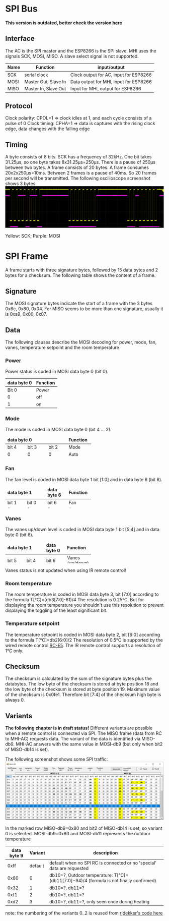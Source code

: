 # SPI Bus
**This version is outdated, better check the version [here](https://github.com/absalom-muc/MHI-AC-Ctrl)**
## Interface
The AC is the SPI master and the ESP8266 is the SPI slave. MHI uses the signals SCK, MOSI, MISO.  A slave select signal is not supported.

Name | Function |input/output
------------ | ------------- |--------------
SCK | serial clock | Clock output for AC, input for ESP8266
MOSI | Master Out, Slave In | Data output for MHI, input for ESP8266
MISO | Master In, Slave Out | Input for MHI, output for ESP8266

## Protocol
Clock polarity: CPOL=1 => clock idles at 1, and each cycle consists of a pulse of 0
Clock timing: CPHA=1 => data is captures with the rising clock edge, data changes with the falling edge
## Timing
A byte consists of 8 bits. SCK has a frequency of 32kHz. One bit takes 31.25µs, so one byte takes 8x31.25µs=250µs. There is a pause of 250µs between two bytes.
A frame consists of 20 bytes. A frame consumes 20x2x250µs=10ms. Between 2 frames is a pause of 40ms. So 20 frames per second will be transmitted. The following oscilloscope screenshot shows 3 bytes:
![SPI timing](/images/ScreenImg-11-cut.png)

Yellow: SCK; Purple: MOSI
# SPI Frame
A frame starts with three signature bytes, followed by 15 data bytes and 2 bytes for a checksum. The following table shows the content of a frame.
## Signature
The MOSI signature bytes indicate the start of a frame with the 3 bytes 0x6c, 0x80, 0x04.
For MISO seems to be more than one signature, usually it is 0xa9, 0x00, 0x07.

## Data
The following clauses describe the MOSI decoding for power, mode, fan, vanes, temperature setpoint and the room temperature
### Power
Power status is coded in MOSI data byte 0 (bit 0).

data byte 0	| Function
---- | -----
Bit 0| Power
0 | off
1 | on

### Mode
The mode is coded in MOSI data byte 0 (bit 4 ... 2).
<table style="width: 273px; height: 68px;">
<thead>
<tr>
<td style="width: 66.9667px;" colspan="3"><strong>data byte 0</strong></td>
<td style="width: 66.9667px;"><strong>Function</strong></td>
</tr>
</thead>
<tbody>
<tr>
<td style="width: 66.9667px;">bit 4</td>
<td style="width: 71.4333px;">bit 3</td>
<td style="width: 66.9667px;">bit 2</td>
<td style="width: 66.9667px;">Mode</td>
</tr>
<tr>
<td style="width: 66.9667px;">0</td>
<td style="width: 71.4333px;">0</td>
<td style="width: 66.9667px;">0</td>
<td style="width: 66.9667px;">Auto</td>
</tr>
<tr>
<td style="width: 66.9667px;">0</td>
<td style="width: 71.4333px;">0</td>
<td style="width: 66.9667px;">1</td>
<td style="width: 66.9667px;">Dry</td>
</tr>
<tr>
<td style="width: 66.9667px;">0</td>
<td style="width: 71.4333px;">1</td>
<td style="width: 66.9667px;">0</td>
<td style="width: 66.9667px;">Cool</td>
</tr>
<tr>
<td style="width: 66.9667px;">0</td>
<td style="width: 71.4333px;">1</td>
<td style="width: 66.9667px;">1</td>
<td style="width: 66.9667px;">Fan</td>
</tr>
<td style="width: 66.9667px;">1</td>
<td style="width: 71.4333px;">0</td>
<td style="width: 66.9667px;">0</td>
<td style="width: 66.9667px;">Heat</td>
</tr>
</tbody>
</table>

### Fan
The fan level is coded in MOSI data byte 1 bit [1:0] and in data byte 6 (bit 6).
<table style="width: 273px; height: 68px;">
<thead>
<tr>
<td style="width: 66.9667px;" colspan="2"><strong>data byte 1</strong></td>
<td style="width: 66.9667px;"><strong>data byte 6</strong></td>
<td style="width: 66.9667px;"><strong>Function</strong></td>
</tr>
</thead>
<tbody>
<tr>
<td style="width: 66.9667px;">bit 1</td>
<td style="width: 71.4333px;">bit 0</td>
<td style="width: 66.9667px;">bit 6</td>
<td style="width: 66.9667px;">Fan</td>
</tr>
<tr>
<td style="width: 66.9667px;">0</td>
<td style="width: 71.4333px;">0</td>
<td style="width: 66.9667px;">0</td>
<td style="width: 66.9667px;">1</td>
</tr>
<tr>
<td style="width: 66.9667px;">0</td>
<td style="width: 71.4333px;">1</td>
<td style="width: 66.9667px;">0</td>
<td style="width: 66.9667px;">2</td>
</tr>
<tr>
<td style="width: 66.9667px;">1</td>
<td style="width: 71.4333px;">0</td>
<td style="width: 66.9667px;">0</td>
<td style="width: 66.9667px;">3</td>
</tr>
<tr>
<td style="width: 66.9667px;">x</td>
<td style="width: 71.4333px;">x</td>
<td style="width: 66.9667px;">1</td>
<td style="width: 66.9667px;">4</td>
</tr>
</tbody>
</table>

### Vanes
The vanes up/down level is coded in MOSI data byte 1 bit [5:4] and in data byte 0 (bit 6).
<table style="width: 273px; height: 68px;">
<thead>
<tr>
<td style="width: 66.9667px;" colspan="2"><strong>data byte 1</strong></td>
<td style="width: 66.9667px;"><strong>data byte 0</strong></td>
<td style="width: 66.9667px;"><strong>Function</strong></td>
</tr>
</thead>
<tbody>
<tr>
<td style="width: 66.9667px;">bit 5</td>
<td style="width: 71.4333px;">bit 4</td>
<td style="width: 66.9667px;">bit 6</td>
<td style="width: 66.9667px;">Vanes (up/down)</td>
</tr>
<tr>
<td style="width: 66.9667px;">0</td>
<td style="width: 71.4333px;">0</td>
<td style="width: 66.9667px;">0</td>
<td style="width: 66.9667px;">1</td>
</tr>
<tr>
<td style="width: 66.9667px;">0</td>
<td style="width: 71.4333px;">1</td>
<td style="width: 66.9667px;">0</td>
<td style="width: 66.9667px;">2</td>
</tr>
<tr>
<td style="width: 66.9667px;">1</td>
<td style="width: 71.4333px;">0</td>
<td style="width: 66.9667px;">0</td>
<td style="width: 66.9667px;">3</td>
</tr>
<tr>
<td style="width: 66.9667px;">1</td>
<td style="width: 71.4333px;">1</td>
<td style="width: 66.9667px;">0</td>
<td style="width: 66.9667px;">4</td>
</tr>
<tr>
<td style="width: 66.9667px;">x</td>
<td style="width: 71.4333px;">x</td>
<td style="width: 66.9667px;">1</td>
<td style="width: 66.9667px;">swing</td>
</tr>
</tbody>
</table>
Vanes status is not updated when using IR remote control!

### Room temperature
The room temperature is coded in MOSI data byte 3, bit [7:0] according to the  formula T[°C]=(db3[7:0]-61)/4
The resolution is 0.25°C. But for displaying the room temperature you shouldn't use this resolution to prevent displaying the toggling of the least significant bit.

### Temperature setpoint
The temperature setpoint is coded in MOSI data byte 2, bit [6:0] according to the formula T[°C]=db2[6:0]/2
The resolution of 0.5°C is supported by the wired remote control [RC-E5](https://www.mhi-mth.co.jp/en/products/pdf/pjz012a087b_german.pdf). The IR remote control supports a resolution of 1°C only.

## Checksum
The checksum is calculated by the sum of the signature bytes plus the databytes. The low byte of the checksum is stored at byte position 18 and the low byte of the checksum is stored at byte position 19. Maximum value of the checksum is 0x0fe1. Therefore bit [7:4] of the checksum high byte is always 0.

## Variants
**The following chapter is in draft status!**
Different variants are possible when a remote control is connected via SPI. The MISO frame (data from RC to MHI-AC) requests data. The variant of the data is identified via MISO-db9. MHI-AC answers with the same value in MOSI-db9 (but only when bit2 of MISO-db14 is set).

The following screenshot shows some SPI traffic:
![MISO MOSI traffic](/images/MISO-MOSI_1.JPG)

In the marked row MISO-db9=0x80 and bit2 of MISO-db14 is set, so variant 0 is selected. MOSI-db9=0x80 and MOSI-db11 represents the outdoor temperature

data byte 9	| Variant | description
---- | ----- | -----
0xff| default | default when no SPI RC is connected or no 'special' data are requested
0x80| 0 | db10=?, Outdoor temperature: T[°C]=(db11[7:0]-94)/4 (formula is not finally confirmed)
0x32| 1 | db10=?, db11=?
0xf1| 2 | db10=?, db11=?
0xd2| 3 | db10=?, db11=?, only seen once during heating

note: the numbering of the variants 0..2 is reused from [rjdekker's code here](https://raw.githubusercontent.com/rjdekker/MHI2MQTT/master/src/MHI-SPI2ESP.ino)
